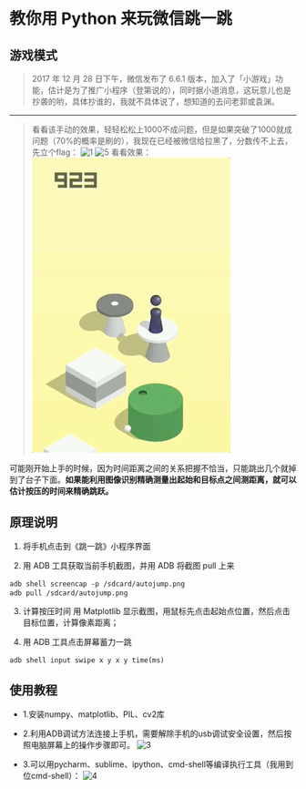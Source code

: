 # 教你用 Python 来玩微信跳一跳
## 游戏模式

> 2017 年 12 月 28 日下午，微信发布了 6.6.1 版本，加入了「小游戏」功能，估计是为了推广小程序（登第说的），同时据小道消息，这玩意儿也是抄袭的哟，具体抄谁的，我就不具体说了，想知道的去问老郭或袁渊。

---
>看看该手动的效果，轻轻松松上1000不成问题，但是如果突破了1000就成问题（70%的概率是刷的），我现在已经被微信给拉黑了，分数传不上去，先立个flag：
![1](http://img.blog.csdn.net/20180107124234076?watermark/2/text/aHR0cDovL2Jsb2cuY3Nkbi5uZXQvQW5fRmVuZ196/font/5a6L5L2T/fontsize/400/fill/I0JBQkFCMA==/dissolve/70/gravity/SouthEast)
![5](http://img.blog.csdn.net/20180107125521992?watermark/2/text/aHR0cDovL2Jsb2cuY3Nkbi5uZXQvQW5fRmVuZ196/font/5a6L5L2T/fontsize/400/fill/I0JBQkFCMA==/dissolve/70/gravity/SouthEast)
看看效果：
![](./resource/image/jump.gif)

可能刚开始上手的时候，因为时间距离之间的关系把握不恰当，只能跳出几个就掉到了台子下面。**如果能利用图像识别精确测量出起始和目标点之间测距离，就可以估计按压的时间来精确跳跃。**

## 原理说明

1. 将手机点击到《跳一跳》小程序界面

2. 用 ADB 工具获取当前手机截图，并用 ADB 将截图 pull 上来
```shell
adb shell screencap -p /sdcard/autojump.png
adb pull /sdcard/autojump.png 
```

3. 计算按压时间
  用 Matplotlib 显示截图，用鼠标先点击起始点位置，然后点击目标位置，计算像素距离；

4. 用 ADB 工具点击屏幕蓄力一跳
```shell
adb shell input swipe x y x y time(ms)
```

## 使用教程

- 1.安装numpy、matplotlib、PIL、cv2库

- 2.利用ADB调试方法连接上手机，需要解除手机的usb调试安全设置，然后按照电脑屏幕上的操作步骤即可。
![3](http://img.blog.csdn.net/20180107125206486?watermark/2/text/aHR0cDovL2Jsb2cuY3Nkbi5uZXQvQW5fRmVuZ196/font/5a6L5L2T/fontsize/400/fill/I0JBQkFCMA==/dissolve/70/gravity/SouthEast)
- 3.可以用pycharm、sublime、ipython、cmd-shell等编译执行工具（我用到位cmd-shell）：
![4](http://img.blog.csdn.net/20180107125427364?watermark/2/text/aHR0cDovL2Jsb2cuY3Nkbi5uZXQvQW5fRmVuZ196/font/5a6L5L2T/fontsize/400/fill/I0JBQkFCMA==/dissolve/70/gravity/SouthEast)
